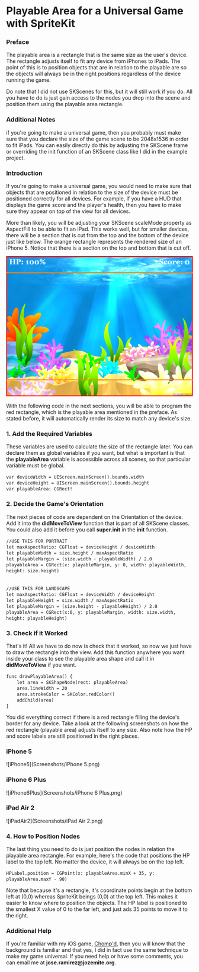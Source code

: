 # Playable Area for a Universal Game with SpriteKit

### Preface
The playable area is a rectangle that is the same size as the user's device. The rectangle adjusts itself to fit any device from iPhones to iPads. The point of this is to position objects that are in relation to the playable are so the objects will always be in the right positions regardless of the device running the game.

Do note that I did not use SKScenes for this, but it will still work if you do. All you have to do is just gain access to the nodes you drop into the scene and position them using the playable area rectangle.

### Additional Notes
if you're going to make a universal game, then you probably must make sure that you declare the size of the game scene to be 2048x1536 in order to fit iPads. You can easily directly do this by adjusting the SKScene frame or overriding the init function of an SKScene class like I did in the example project.

### Introduction
If you're going to make a universal game, you would need to make sure that objects that are positioned in relation to the size of the device must be positioned correctly for all devices. For example, if you have a HUD that displays the game score and the player's health, then you have to make sure they appear on top of the view for all devices.

More than likely, you will be adjusting your SKScene scaleMode property as AspectFill to be able to fit an iPad. This works well, but for smaller devices, there will be a section that is cut from the top and the bottom of the device just like below. The orange rectangle represents the rendered size of an iPhone 5. Notice that there is a section on the top and bottom that is cut off.

![comparison](Screenshots/Comparison.png)

With the following code in the next sections, you will be able to program the red rectangle, which is the playable area mentioned in the preface. As stated before, it will automatically render its size to match any device's size.

### 1. Add the Required Variables
These variables are used to calculate the size of the rectangle later. You can declare them as global variables if you want, but what is important is that the __playableArea__ variable is accessible across all scenes, so that particular variable must be global.

```
var deviceWidth = UIScreen.mainScreen().bounds.width
var deviceHeight = UIScreen.mainScreen().bounds.height
var playableArea: CGRect!
```

### 2. Decide the Game's Orientation

The next pieces of code are dependent on the Orientation of the device. Add it into the __didMoveToView__ function that is part of all SKScene classes. You could also add it before you call __super.init__ in the __init__ function.

```
//USE THIS FOR PORTRAIT
let maxAspectRatio: CGFloat = deviceHeight / deviceWidth
let playableWidth = size.height / maxAspectRatio
let playableMargin = (size.width - playableWidth) / 2.0
playableArea = CGRect(x: playableMargin, y: 0, width: playableWidth, height: size.height)


//USE THIS FOR LANDSCAPE
let maxAspectRatio: CGFloat = deviceWidth / deviceHeight
let playableHeight = size.width / maxAspectRatio
let playableMargin = (size.height - playableHeight) / 2.0
playableArea = CGRect(x:0, y: playableMargin, width: size.width, height: playableHeight)
```
### 3. Check if it Worked
That's it! All we have to do now is check that it worked, so now we just have to draw the rectangle into the view. Add this function anywhere you want inside your class to see the playable area shape and call it in __didMoveToView__ if you want.

```
func drawPlayableArea() {
    let area = SKShapeNode(rect: playableArea)
    area.lineWidth = 20
    area.strokeColor = SKColor.redColor()
    addChild(area)
}
```

 You did everything correct if there is a red rectangle filling the device's border for any device. Take a look at the following screenshots on how the red rectangle (playable area) adjusts itself to any size. Also note how the HP and score labels are still positioned in the right places.

### iPhone 5
 ![iPhone5](Screenshots/iPhone 5.png)

### iPhone 6 Plus

 ![iPhone6Plus](Screenshots/iPhone 6 Plus.png)

### iPad Air 2

 ![iPadAir2](Screenshots/iPad Air 2.png)

### 4. How to Position Nodes
The last thing you need to do is just position the nodes in relation the playable area rectangle. For example, here's the code that positions the HP label to the top left. No matter the device, it will always be on the top left.

```
HPLabel.position = CGPoint(x: playableArea.minX + 35, y: playableArea.maxY - 90)
```
Note that because it's a rectangle, it's coordinate points begin at the bottom left at (0,0) whereas SpriteKit beings (0,0) at the top left. This makes it easier to know where to position the objects. The HP label is positioned to the smallest X value of 0 to the far left, and just ads 35 points to move it to the right.

### Additional Help
If you're familiar with my iOS game, [Chomp'd](https://itunes.apple.com/us/app/chompd-how-long-can-you-last/id1023110939?ls=1&mt=8), then you will know that the background is familiar and that yes, I did in fact use the same technique to make my game universal. If you need help or have some comments, you can email me at __jose.ramirez@jozemite.org__.
